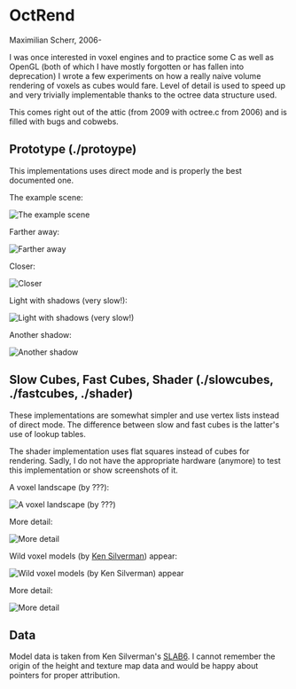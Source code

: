 OctRend
===

Maximilian Scherr, 2006-

I was once interested in voxel engines and to practice some C as well as OpenGL (both of which I have mostly forgotten or has fallen into deprecation) I wrote a few experiments on how a really naive volume rendering of voxels as cubes would fare. Level of detail is used to speed up and very trivially implementable thanks to the octree data structure used.

This comes right out of the attic (from 2009 with octree.c from 2006) and is filled with bugs and cobwebs.


Prototype (./protoype)
---

This implementations uses direct mode and is properly the best documented one.

The example scene:

![The example scene](/screenshot0.png?raw=true)

Farther away:

![Farther away](/screenshot1.png?raw=true)

Closer:

![Closer](/screenshot2.png?raw=true)

Light with shadows (very slow!):

![Light with shadows (very slow!)](/screenshot3.png?raw=true)

Another shadow:

![Another shadow](/screenshot4.png?raw=true)


Slow Cubes, Fast Cubes, Shader (./slowcubes, ./fastcubes, ./shader)
---

These implementations are somewhat simpler and use vertex lists instead of direct mode.
The difference between slow and fast cubes is the latter's use of lookup tables.

The shader implementation uses flat squares instead of cubes for rendering. Sadly,
I do not have the appropriate hardware (anymore) to test this implementation or show screenshots of it.

A voxel landscape (by ???):

![A voxel landscape (by ???)](/screenshot5.png?raw=true)

More detail:

![More detail](/screenshot6.png?raw=true)

Wild voxel models (by [Ken Silverman](http://advsys.net/ken/)) appear:

![Wild voxel models (by Ken Silverman) appear](/screenshot7.png?raw=true)

More detail:

![More detail](/screenshot8.png?raw=true)


Data
---

Model data is taken from Ken Silverman's [SLAB6](http://advsys.net/ken/download.htm#slab6). I cannot remember the origin of the height and texture map data and would be happy about pointers for proper attribution.
